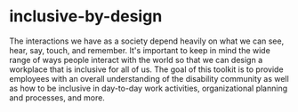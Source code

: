 # inclusive-by-design
The interactions we have as a society depend heavily on what we can see, hear, say, touch, and remember. It's important to keep in mind the wide range of ways people interact with the world so that we can design a workplace that is inclusive for all of us. The goal of this toolkit is to provide employees with an overall understanding of the disability community as well as how to be inclusive in day-to-day work activities, organizational planning and processes, and more.
